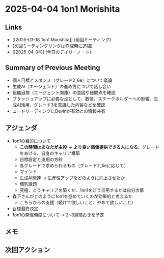 # 2025-04-04 1on1 Morishita

## Links

- [[2025-03-18 1on1 Morishita]] (前回ミーティング)
- (次回ミーティングリンクは作成時に追加)
- [[2025-04-04]] (今日のデイリーノート)

## Summary of Previous Meeting

- 個人目標とスタンス（グレード2_6e）について議論
- 生成AI（エージェント）の進め方について話し合い
- 組織目標（エージェント関連）の意図や疑問点を確認
- ブラッシュアップに必要な点として、数値、ステークホルダーへの影響、生成AI活用、グレード3を意識した内容などを確認
- コードリーディングにDevinが有効との情報共有

## アジェンダ

- 1on1の目的について
  - **この時間はあなたが主役** -> **より良い価値提供できる人になる**、グレードをあげる、自身のキャリア構築
  - 目標設定と運用の方針
  - 各グレードで求められるもの（グレード2_6eに応じて）
  - マインド
  - 生成AI関連 -> 生産性アップをどのように向上させたか
  - 個別課題
  - 究極、どうキャリアを築くか、1on1をどう活用するかは自分次第
- 森下さんがどのように1on1を進めていくのが効果的と考えるか
  - こちらからの支援（続けて欲しいこと、やめて欲しいこと）
- 目標最終決定
- 1on1の開催頻度について -> 2~3週間おきを予定

## メモ

## 次回アクション